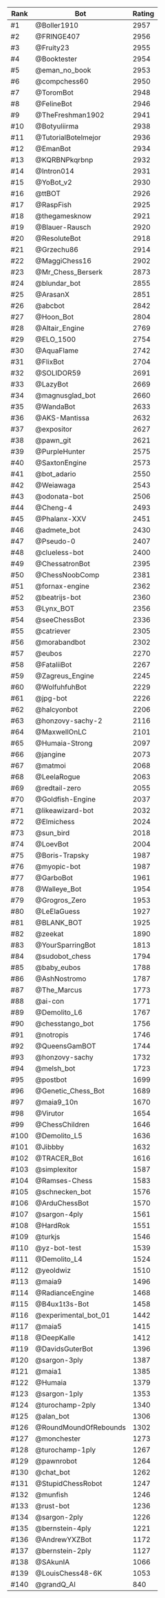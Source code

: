 Rank|Bot|Rating
---|---|---
#1|@Boller1910|2957
#2|@FRINGE407|2956
#3|@Fruity23|2955
#4|@Booktester|2954
#5|@eman_no_book|2953
#6|@compchess60|2950
#7|@ToromBot|2948
#8|@FelineBot|2946
#9|@TheFreshman1902|2941
#10|@Botyuliirma|2938
#11|@TutorialBotelmejor|2936
#12|@EmanBot|2934
#13|@KQRBNPkqrbnp|2932
#14|@Intron014|2931
#15|@YoBot_v2|2930
#16|@ttBOT|2926
#17|@RaspFish|2925
#18|@thegamesknow|2921
#19|@Blauer-Rausch|2920
#20|@ResoluteBot|2918
#21|@Grzechu86|2914
#22|@MaggiChess16|2902
#23|@Mr_Chess_Berserk|2873
#24|@blundar_bot|2855
#25|@ArasanX|2851
#26|@abcbot|2842
#27|@Hoon_Bot|2804
#28|@Altair_Engine|2769
#29|@ELO_1500|2754
#30|@AquaFlame|2742
#31|@FlixBot|2704
#32|@SOLIDOR59|2691
#33|@LazyBot|2669
#34|@magnusglad_bot|2660
#35|@WandaBot|2633
#36|@AKS-Mantissa|2632
#37|@expositor|2627
#38|@pawn_git|2621
#39|@PurpleHunter|2575
#40|@SaxtonEngine|2573
#41|@bot_adario|2550
#42|@Weiawaga|2543
#43|@odonata-bot|2506
#44|@Cheng-4|2493
#45|@Phalanx-XXV|2451
#46|@admete_bot|2430
#47|@Pseudo-0|2407
#48|@clueless-bot|2400
#49|@ChessatronBot|2395
#50|@ChessNoobComp|2381
#51|@fornax-engine|2362
#52|@beatrijs-bot|2360
#53|@Lynx_BOT|2356
#54|@seeChessBot|2336
#55|@catriever|2305
#56|@morabandbot|2302
#57|@eubos|2270
#58|@FataliiBot|2267
#59|@Zagreus_Engine|2245
#60|@WolfuhfuhBot|2229
#61|@jpg-bot|2226
#62|@halcyonbot|2206
#63|@honzovy-sachy-2|2116
#64|@MaxwellOnLC|2101
#65|@Humaia-Strong|2097
#66|@jangine|2073
#67|@matmoi|2068
#68|@LeelaRogue|2063
#69|@redtail-zero|2055
#70|@Goldfish-Engine|2037
#71|@likeawizard-bot|2032
#72|@Elmichess|2024
#73|@sun_bird|2018
#74|@LoevBot|2004
#75|@Boris-Trapsky|1987
#76|@myopic-bot|1987
#77|@GarboBot|1961
#78|@Walleye_Bot|1954
#79|@Grogros_Zero|1953
#80|@LeElaGuess|1927
#81|@BLANK_BOT|1925
#82|@zeekat|1890
#83|@YourSparringBot|1813
#84|@sudobot_chess|1794
#85|@baby_eubos|1788
#86|@AshNostromo|1787
#87|@The_Marcus|1773
#88|@ai-con|1771
#89|@Demolito_L6|1767
#90|@chesstango_bot|1756
#91|@notropis|1746
#92|@QueensGamBOT|1744
#93|@honzovy-sachy|1732
#94|@melsh_bot|1723
#95|@postbot|1699
#96|@Genetic_Chess_Bot|1689
#97|@maia9_10n|1670
#98|@Virutor|1654
#99|@ChessChildren|1646
#100|@Demolito_L5|1636
#101|@Jibbby|1632
#102|@TRACER_Bot|1616
#103|@simplexitor|1587
#104|@Ramses-Chess|1583
#105|@schnecken_bot|1576
#106|@ArduChessBot|1570
#107|@sargon-4ply|1561
#108|@HardRok|1551
#109|@turkjs|1546
#110|@yz-bot-test|1539
#111|@Demolito_L4|1524
#112|@yeoldwiz|1510
#113|@maia9|1496
#114|@RadianceEngine|1468
#115|@B4ux1t3s-Bot|1458
#116|@experimental_bot_01|1442
#117|@maia5|1415
#118|@DeepKalle|1412
#119|@DavidsGuterBot|1396
#120|@sargon-3ply|1387
#121|@maia1|1385
#122|@Humaia|1379
#123|@sargon-1ply|1353
#124|@turochamp-2ply|1340
#125|@alan_bot|1306
#126|@RoundMoundOfRebounds|1302
#127|@monchester|1273
#128|@turochamp-1ply|1267
#129|@pawnrobot|1264
#130|@chat_bot|1262
#131|@StupidChessRobot|1247
#132|@munfish|1246
#133|@rust-bot|1236
#134|@sargon-2ply|1226
#135|@bernstein-4ply|1221
#136|@AndrewYXZBot|1172
#137|@bernstein-2ply|1127
#138|@SAkunIA|1066
#139|@LouisChess48-6K|1053
#140|@grandQ_AI|840

